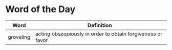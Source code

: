 # Word of the Day

|Word|Definition|
|---|---|
|groveling|acting obsequiously in order to obtain forgiveness or favor|